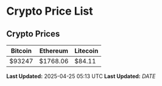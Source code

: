 # Crypto Price List

## Crypto Prices
| Bitcoin | Ethereum | Litecoin |
| ------- | -------- | -------- |
| $93247 | $1768.06 | $84.11 |
**Last Updated:** 2025-04-25 05:13 UTC
**Last Updated:** $DATE$
